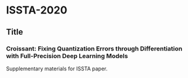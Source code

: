 # ISSTA-2020

## Title
### Croissant: Fixing Quantization Errors through Differentiation with Full-Precision Deep Learning Models

Supplementary materials for ISSTA paper.

